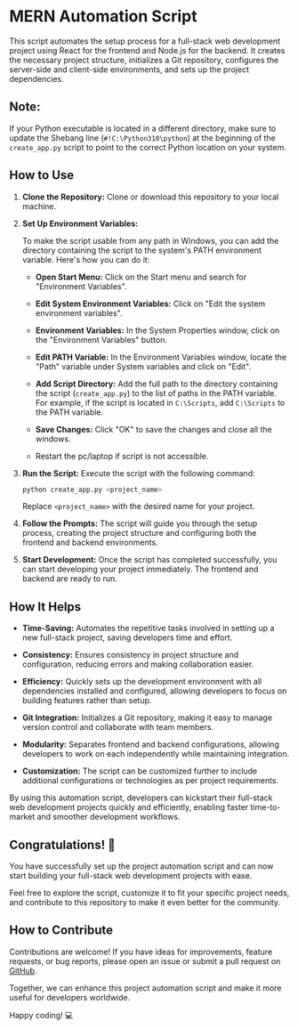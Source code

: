 
# MERN Automation Script

This script automates the setup process for a full-stack web development project using React for the frontend and Node.js for the backend. It creates the necessary project structure, initializes a Git repository, configures the server-side and client-side environments, and sets up the project dependencies.

## Note:
If your Python executable is located in a different directory, make sure to update the Shebang line (`#!C:\Python310\python`) at the beginning of the `create_app.py` script to point to the correct Python location on your system.


## How to Use

1. **Clone the Repository:** Clone or download this repository to your local machine.

2. **Set Up Environment Variables:**

   To make the script usable from any path in Windows, you can add the directory containing the script to the system's PATH environment variable. Here's how you can do it:

   - **Open Start Menu:** Click on the Start menu and search for "Environment Variables".

   - **Edit System Environment Variables:** Click on "Edit the system environment variables".

   - **Environment Variables:** In the System Properties window, click on the "Environment Variables" button.

   - **Edit PATH Variable:** In the Environment Variables window, locate the "Path" variable under System variables and click on "Edit".

   - **Add Script Directory:** Add the full path to the directory containing the script (`create_app.py`) to the list of paths in the PATH variable. For example, if the script is located in `C:\Scripts`, add `C:\Scripts` to the PATH variable.

   - **Save Changes:** Click "OK" to save the changes and close all the windows.
   - Restart the pc/laptop if script is not accessible.

3. **Run the Script:** Execute the script with the following command:

    ```bash
    python create_app.py <project_name>
    ```

    Replace `<project_name>` with the desired name for your project.

4. **Follow the Prompts:** The script will guide you through the setup process, creating the project structure and configuring both the frontend and backend environments.

5. **Start Development:** Once the script has completed successfully, you can start developing your project immediately. The frontend and backend are ready to run.

## How It Helps

- **Time-Saving:** Automates the repetitive tasks involved in setting up a new full-stack project, saving developers time and effort.

- **Consistency:** Ensures consistency in project structure and configuration, reducing errors and making collaboration easier.

- **Efficiency:** Quickly sets up the development environment with all dependencies installed and configured, allowing developers to focus on building features rather than setup.

- **Git Integration:** Initializes a Git repository, making it easy to manage version control and collaborate with team members.

- **Modularity:** Separates frontend and backend configurations, allowing developers to work on each independently while maintaining integration.

- **Customization:** The script can be customized further to include additional configurations or technologies as per project requirements.

By using this automation script, developers can kickstart their full-stack web development projects quickly and efficiently, enabling faster time-to-market and smoother development workflows.

## Congratulations! 🎉

You have successfully set up the project automation script and can now start building your full-stack web development projects with ease.

Feel free to explore the script, customize it to fit your specific project needs, and contribute to this repository to make it even better for the community.

## How to Contribute

Contributions are welcome! If you have ideas for improvements, feature requests, or bug reports, please open an issue or submit a pull request on [GitHub](https://github.com/avijitd22/create-mern-app).

Together, we can enhance this project automation script and make it more useful for developers worldwide.

Happy coding! 💻
